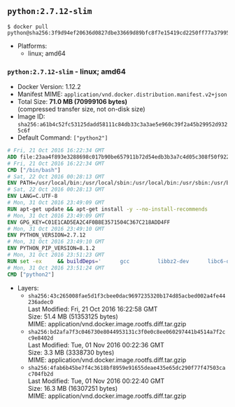 ## `python:2.7.12-slim`

```console
$ docker pull python@sha256:3f9d94ef20636d0827dbe33669d89bfc8f7e15419cd2250ff77a37995ce2cf79
```

-	Platforms:
	-	linux; amd64

### `python:2.7.12-slim` - linux; amd64

-	Docker Version: 1.12.2
-	Manifest MIME: `application/vnd.docker.distribution.manifest.v2+json`
-	Total Size: **71.0 MB (70999106 bytes)**  
	(compressed transfer size, not on-disk size)
-	Image ID: `sha256:a61b4c52fc53125dadd58111c84db33c3a3ae5e960c39f2a45b29952d9325c6f`
-	Default Command: `["python2"]`

```dockerfile
# Fri, 21 Oct 2016 16:22:34 GMT
ADD file:23aa4f893e3288698c017b90be657911b72d54edb3b3a7c4d05c308f50f9228f in / 
# Fri, 21 Oct 2016 16:22:34 GMT
CMD ["/bin/bash"]
# Sat, 22 Oct 2016 00:28:13 GMT
ENV PATH=/usr/local/bin:/usr/local/sbin:/usr/local/bin:/usr/sbin:/usr/bin:/sbin:/bin
# Sat, 22 Oct 2016 00:28:13 GMT
ENV LANG=C.UTF-8
# Mon, 31 Oct 2016 23:49:09 GMT
RUN apt-get update && apt-get install -y --no-install-recommends 		ca-certificates 		libgdbm3 		libsqlite3-0 		libssl1.0.0 	&& rm -rf /var/lib/apt/lists/*
# Mon, 31 Oct 2016 23:49:09 GMT
ENV GPG_KEY=C01E1CAD5EA2C4F0B8E3571504C367C218ADD4FF
# Mon, 31 Oct 2016 23:49:10 GMT
ENV PYTHON_VERSION=2.7.12
# Mon, 31 Oct 2016 23:49:10 GMT
ENV PYTHON_PIP_VERSION=8.1.2
# Mon, 31 Oct 2016 23:51:23 GMT
RUN set -ex 	&& buildDeps=' 		gcc 		libbz2-dev 		libc6-dev 		libdb-dev 		libgdbm-dev 		libncurses-dev 		libreadline-dev 		libsqlite3-dev 		libssl-dev 		make 		tcl-dev 		tk-dev 		wget 		xz-utils 		zlib1g-dev 	' 	&& apt-get update && apt-get install -y $buildDeps --no-install-recommends && rm -rf /var/lib/apt/lists/* 		&& wget -O python.tar.xz "https://www.python.org/ftp/python/${PYTHON_VERSION%%[a-z]*}/Python-$PYTHON_VERSION.tar.xz" 	&& wget -O python.tar.xz.asc "https://www.python.org/ftp/python/${PYTHON_VERSION%%[a-z]*}/Python-$PYTHON_VERSION.tar.xz.asc" 	&& export GNUPGHOME="$(mktemp -d)" 	&& gpg --keyserver ha.pool.sks-keyservers.net --recv-keys "$GPG_KEY" 	&& gpg --batch --verify python.tar.xz.asc python.tar.xz 	&& rm -r "$GNUPGHOME" python.tar.xz.asc 	&& mkdir -p /usr/src/python 	&& tar -xJC /usr/src/python --strip-components=1 -f python.tar.xz 	&& rm python.tar.xz 		&& cd /usr/src/python 	&& ./configure 		--enable-shared 		--enable-unicode=ucs4 	&& make -j$(nproc) 	&& make install 	&& ldconfig 			&& wget -O /tmp/get-pip.py 'https://bootstrap.pypa.io/get-pip.py' 		&& python2 /tmp/get-pip.py "pip==$PYTHON_PIP_VERSION" 		&& rm /tmp/get-pip.py 	&& pip install --no-cache-dir --upgrade --force-reinstall "pip==$PYTHON_PIP_VERSION" 	&& [ "$(pip list |tac|tac| awk -F '[ ()]+' '$1 == "pip" { print $2; exit }')" = "$PYTHON_PIP_VERSION" ] 		&& find /usr/local -depth 		\( 			\( -type d -a -name test -o -name tests \) 			-o 			\( -type f -a -name '*.pyc' -o -name '*.pyo' \) 		\) -exec rm -rf '{}' + 	&& apt-get purge -y --auto-remove $buildDeps 	&& rm -rf /usr/src/python ~/.cache
# Mon, 31 Oct 2016 23:51:24 GMT
CMD ["python2"]
```

-	Layers:
	-	`sha256:43c265008fae5d1f3cbee0dac9697235320b174d85acbed002a4fe44236adec0`  
		Last Modified: Fri, 21 Oct 2016 16:22:58 GMT  
		Size: 51.4 MB (51353125 bytes)  
		MIME: application/vnd.docker.image.rootfs.diff.tar.gzip
	-	`sha256:bd2afa7f3c046730e8044953131c3f0e0c8ee060297441b4514a7f2cc9e8402d`  
		Last Modified: Tue, 01 Nov 2016 00:22:36 GMT  
		Size: 3.3 MB (3338730 bytes)  
		MIME: application/vnd.docker.image.rootfs.diff.tar.gzip
	-	`sha256:4fab6b45be7f4c3618bf8959e91655deae435e65dc290f77f47503cac704fb2d`  
		Last Modified: Tue, 01 Nov 2016 00:22:40 GMT  
		Size: 16.3 MB (16307251 bytes)  
		MIME: application/vnd.docker.image.rootfs.diff.tar.gzip
